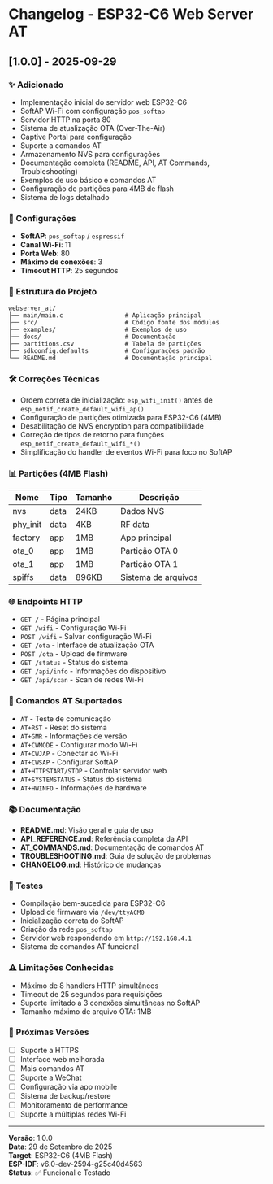 # Changelog - ESP32-C6 Web Server AT

## [1.0.0] - 2025-09-29

### ✨ Adicionado
- Implementação inicial do servidor web ESP32-C6
- SoftAP Wi-Fi com configuração `pos_softap`
- Servidor HTTP na porta 80
- Sistema de atualização OTA (Over-The-Air)
- Captive Portal para configuração
- Suporte a comandos AT
- Armazenamento NVS para configurações
- Documentação completa (README, API, AT Commands, Troubleshooting)
- Exemplos de uso básico e comandos AT
- Configuração de partições para 4MB de flash
- Sistema de logs detalhado

### 🔧 Configurações
- **SoftAP**: `pos_softap` / `espressif`
- **Canal Wi-Fi**: 11
- **Porta Web**: 80
- **Máximo de conexões**: 3
- **Timeout HTTP**: 25 segundos

### 📁 Estrutura do Projeto
```
webserver_at/
├── main/main.c                 # Aplicação principal
├── src/                        # Código fonte dos módulos
├── examples/                   # Exemplos de uso
├── docs/                       # Documentação
├── partitions.csv              # Tabela de partições
├── sdkconfig.defaults          # Configurações padrão
└── README.md                   # Documentação principal
```

### 🛠️ Correções Técnicas
- Ordem correta de inicialização: `esp_wifi_init()` antes de `esp_netif_create_default_wifi_ap()`
- Configuração de partições otimizada para ESP32-C6 (4MB)
- Desabilitação de NVS encryption para compatibilidade
- Correção de tipos de retorno para funções `esp_netif_create_default_wifi_*()`
- Simplificação do handler de eventos Wi-Fi para foco no SoftAP

### 📊 Partições (4MB Flash)
| Nome     | Tipo    | Tamanho | Descrição |
|----------|---------|---------|-----------|
| nvs      | data    | 24KB    | Dados NVS |
| phy_init | data    | 4KB     | RF data   |
| factory  | app     | 1MB     | App principal |
| ota_0    | app     | 1MB     | Partição OTA 0 |
| ota_1    | app     | 1MB     | Partição OTA 1 |
| spiffs   | data    | 896KB   | Sistema de arquivos |

### 🌐 Endpoints HTTP
- `GET /` - Página principal
- `GET /wifi` - Configuração Wi-Fi
- `POST /wifi` - Salvar configuração Wi-Fi
- `GET /ota` - Interface de atualização OTA
- `POST /ota` - Upload de firmware
- `GET /status` - Status do sistema
- `GET /api/info` - Informações do dispositivo
- `GET /api/scan` - Scan de redes Wi-Fi

### 🔧 Comandos AT Suportados
- `AT` - Teste de comunicação
- `AT+RST` - Reset do sistema
- `AT+GMR` - Informações de versão
- `AT+CWMODE` - Configurar modo Wi-Fi
- `AT+CWJAP` - Conectar ao Wi-Fi
- `AT+CWSAP` - Configurar SoftAP
- `AT+HTTPSTART/STOP` - Controlar servidor web
- `AT+SYSTEMSTATUS` - Status do sistema
- `AT+HWINFO` - Informações de hardware

### 📚 Documentação
- **README.md**: Visão geral e guia de uso
- **API_REFERENCE.md**: Referência completa da API
- **AT_COMMANDS.md**: Documentação de comandos AT
- **TROUBLESHOOTING.md**: Guia de solução de problemas
- **CHANGELOG.md**: Histórico de mudanças

### 🧪 Testes
- Compilação bem-sucedida para ESP32-C6
- Upload de firmware via `/dev/ttyACM0`
- Inicialização correta do SoftAP
- Criação da rede `pos_softap`
- Servidor web respondendo em `http://192.168.4.1`
- Sistema de comandos AT funcional

### ⚠️ Limitações Conhecidas
- Máximo de 8 handlers HTTP simultâneos
- Timeout de 25 segundos para requisições
- Suporte limitado a 3 conexões simultâneas no SoftAP
- Tamanho máximo de arquivo OTA: 1MB

### 🔄 Próximas Versões
- [ ] Suporte a HTTPS
- [ ] Interface web melhorada
- [ ] Mais comandos AT
- [ ] Suporte a WeChat
- [ ] Configuração via app mobile
- [ ] Sistema de backup/restore
- [ ] Monitoramento de performance
- [ ] Suporte a múltiplas redes Wi-Fi

---

**Versão**: 1.0.0  
**Data**: 29 de Setembro de 2025  
**Target**: ESP32-C6 (4MB Flash)  
**ESP-IDF**: v6.0-dev-2594-g25c40d4563  
**Status**: ✅ Funcional e Testado
